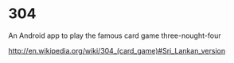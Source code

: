 304
===

An Android app to play the famous card game three-nought-four

http://en.wikipedia.org/wiki/304_(card_game)#Sri_Lankan_version
